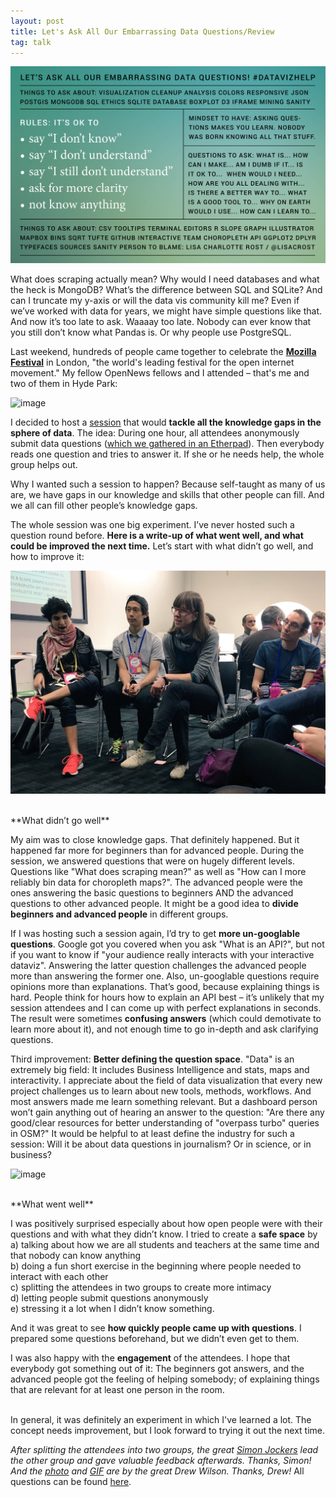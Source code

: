 ```yaml
---
layout: post
title: Let's Ask All Our Embarrassing Data Questions/Review
tag: talk
---
```


![image](/pic/161102_dataquestionsslide.png)

What does scraping actually mean? Why would I need databases and what the heck is MongoDB? What’s the difference between SQL and SQLite? And can I truncate my y-axis or will the data vis community kill me? Even if we’ve worked with data for years, we might have simple questions like that. And now it’s too late to ask. Waaaay too late. Nobody can ever know that you still don’t know what Pandas is. Or why people use PostgreSQL.

Last weekend, hundreds of people came together to celebrate the **[Mozilla Festival](https://mozillafestival.org/#_spaces)** in London, "the world's leading festival for the open internet movement." My fellow OpenNews fellows and I attended – that's me and two of them in Hyde Park: 

![image](/pic/161102_dataquestionfellows.gif)

I decided to host a [session](https://app.mozillafestival.org/#_session-382) that would **tackle all the knowledge gaps in the sphere of data**. The idea: During one hour, all attendees anonymously submit data questions ([which we gathered in an Etherpad](https://public.etherpad-mozilla.org/p/mozfest-2016-let-s-ask-all-our-embarrassing-data-q)). Then everybody reads one question and tries to answer it. If she or he needs help, the whole group helps out. 

Why I wanted such a session to happen? Because self-taught as many of us are, we have gaps in our knowledge and skills that other people can fill. And we all can fill other people’s knowledge gaps. 

The whole session was one big experiment. I’ve never hosted such a question round before. **Here is a write-up of what went well, and what could be improved the next time.** Let’s start with what didn’t go well, and how to improve it:

![image](/pic/161102_dataquestions.jpg)


<br>
**What didn’t go well**

My aim was to close knowledge gaps. That definitely happened. But it happened far more for beginners than for advanced people. During the session, we answered questions that were on hugely different levels. Questions like "What does scraping mean?" as well as "How can I more reliably bin data for choropleth maps?".  The advanced people were the ones answering the basic questions to beginners AND the advanced questions to other advanced people. It might be a good idea to **divide beginners and advanced people** in different groups. 

If I was hosting such a session again, I’d try to get **more un-googlable questions**. Google got you covered when you ask "What is an API?", but not if you want to know if "your audience really interacts with your interactive dataviz". Answering the latter question challenges the advanced people more than answering the former one. Also, un-googlable questions require opinions more than explanations. That’s good, because explaining things is hard. People think for hours how to explain an API best – it’s unlikely that my session attendees and I can come up with perfect explanations in seconds. The result were sometimes **confusing answers** (which could demotivate to learn more about it), and not enough time to go in-depth and ask clarifying questions. 

Third improvement: **Better defining the question space**. "Data" is an extremely big field: It includes Business Intelligence and stats, maps and interactivity. I appreciate about the field of data visualization that every new project challenges us to learn about new tools, methods, workflows. And most answers made me learn something relevant. But a dashboard person won’t gain anything out of hearing an answer to the question: "Are there any good/clear resources for better understanding of "overpass turbo" queries in OSM?" It would be helpful to at least define the industry for such a session: Will it be about data questions in journalism? Or in science, or in business? 


![image](/pic/161102_dataquestions.gif)

<br>
**What went well**

I was positively surprised especially about how open people were with their questions and with what they didn’t know. I tried to create a **safe space** by <br>
a) talking about how we are all students and teachers at the same time and that nobody can know anything<br>
b) doing a fun short exercise in the beginning where people needed to interact with each other<br>
c) splitting the attendees in two groups to create more intimacy <br>
d) letting people submit questions anonymously <br>
e) stressing it a lot when I didn’t know something. 

And it was great to see **how quickly people came up with questions**. I prepared some questions beforehand, but we didn’t even get to them. 


I was also happy with the **engagement** of the attendees. I hope that everybody got something out of it: The beginners got answers, and the advanced people got the feeling of helping somebody; of explaining things that are relevant for at least one person in the room. 

<br>
In general, it was definitely an experiment in which I've learned a lot. The concept needs improvement, but I look forward to trying it out the next time. 

*After splitting the attendees into two groups, the great [Simon Jockers](https://twitter.com/sjockers) lead the other group and gave valuable feedback afterwards. Thanks, Simon!
And the [photo](https://twitter.com/drewSaysGoVeg/status/792709170210320384) and [GIF](https://twitter.com/drewSaysGoVeg/status/792711118238035968) are by the great Drew Wilson. Thanks, Drew!* All questions can be found [here](https://public.etherpad-mozilla.org/p/mozfest-2016-let-s-ask-all-our-embarrassing-data-q).

